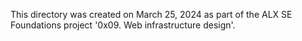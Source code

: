 This directory was created on March 25, 2024 as part of the ALX SE Foundations
project '0x09. Web infrastructure design'.
